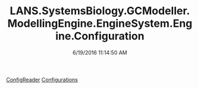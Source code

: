 ﻿---
title: LANS.SystemsBiology.GCModeller.ModellingEngine.EngineSystem.Engine.Configuration
date: 6/19/2016 11:14:50 AM
---

[ConfigReader](T-LANS.SystemsBiology.GCModeller.ModellingEngine.EngineSystem.Engine.Configuration.ConfigReader.html)
[Configurations](T-LANS.SystemsBiology.GCModeller.ModellingEngine.EngineSystem.Engine.Configuration.Configurations.html)
